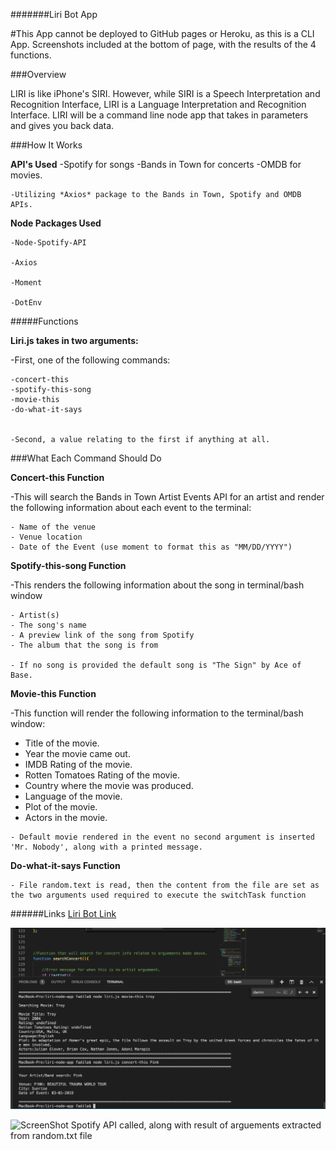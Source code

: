 
#######Liri Bot App

#This App cannot be deployed to GitHub pages or Heroku, as this is a CLI App. Screenshots included at the bottom of page, with the results of the 4 functions.

###Overview

LIRI is like iPhone's SIRI. However, while SIRI is a Speech Interpretation and Recognition Interface, LIRI is a Language Interpretation and Recognition Interface. LIRI will be a command line node app that takes in parameters and gives you back data.



###How It Works 


**API's Used** 
    -Spotify for songs
    -Bands in Town for concerts
    -OMDB for movies.

    -Utilizing *Axios* package to the Bands in Town, Spotify and OMDB APIs.



**Node Packages Used**

    -Node-Spotify-API  

    -Axios

    -Moment

    -DotEnv



#####Functions

**Liri.js takes in  two arguments:**

-First, one of the following commands:

    -concert-this
    -spotify-this-song
    -movie-this
    -do-what-it-says


    -Second, a value relating to the first if anything at all.




###What Each Command Should Do


**Concert-this Function**

-This will search the Bands in Town Artist Events API for an artist and render the following information about each event to the terminal:

    - Name of the venue
    - Venue location
    - Date of the Event (use moment to format this as "MM/DD/YYYY")



**Spotify-this-song Function**

-This renders the following information about the song in terminal/bash window

    - Artist(s)
    - The song's name
    - A preview link of the song from Spotify
    - The album that the song is from

    - If no song is provided the default song is "The Sign" by Ace of Base.



**Movie-this Function**

-This function will render the following information to the terminal/bash window:

   - Title of the movie.
   - Year the movie came out.
   - IMDB Rating of the movie.
   - Rotten Tomatoes Rating of the movie.
   - Country where the movie was produced.
   - Language of the movie.
   - Plot of the movie.
   - Actors in the movie.


    - Default movie rendered in the event no second argument is inserted 'Mr. Nobody', along with a printed message.



**Do-what-it-says Function**

    - File random.text is read, then the content from the file are set as the two arguments used required to execute the switchTask function 










######Links
[Liri Bot Link](https://fbdel.github.io/liri-node-app/)


![ScreenShot OMDb and BandInTown API called](/screenshots/OMDb-BandInTown-API-Results-Screen-Shot.png)

![ScreenShot Spotify API called, along with result of arguements extracted from random.txt file](/screenshots/SpotifyAPI-readFile-Command-Screenshot.png)

